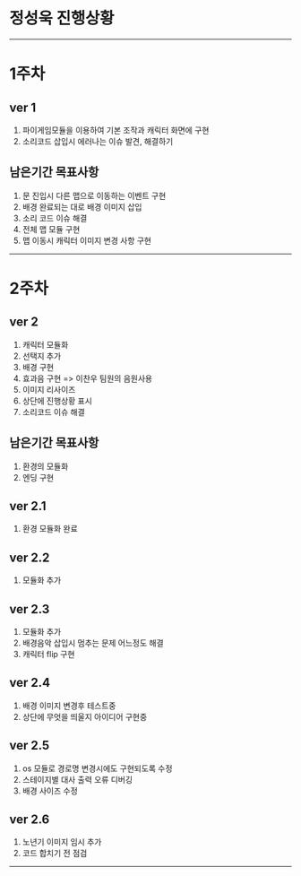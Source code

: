 # 정성욱 진행상황

---

# 1주차

## ver 1

1. 파이게임모듈을 이용하여 기본 조작과 캐릭터 화면에 구현
2. 소리코드 삽입시 에러나는 이슈 발견, 해결하기

## 남은기간 목표사항

1. 문 진입시 다른 맵으로 이동하는 이벤트 구현
2. 배경 완료되는 대로 배경 이미지 삽입
3. 소리 코드 이슈 해결
4. 전체 맵 모듈 구현
5. 맵 이동시 캐릭터 이미지 변경 사항 구현

---

# 2주차

## ver 2

1. 캐릭터 모듈화
2. 선택지 추가
3. 배경 구현
4. 효과음 구현 => 이찬우 팀원의 음원사용
5. 이미지 리사이즈
6. 상단에 진행상황 표시
7. 소리코드 이슈 해결

## 남은기간 목표사항

1. 환경의 모듈화
2. 엔딩 구현

## ver 2.1

1. 환경 모듈화 완료

## ver 2.2

1. 모듈화 추가

## ver 2.3

1. 모듈화 추가
2. 배경음악 삽입시 멈추는 문제 어느정도 해결
3. 캐릭터 flip 구현

## ver 2.4

1. 배경 이미지 변경후 테스트중
2. 상단에 무엇을 띄울지 아이디어 구현중

## ver 2.5

1. os 모듈로 경로명 변경시에도 구현되도록 수정
2. 스테이지별 대사 출력 오류 디버깅
3. 배경 사이즈 수정

## ver 2.6

1. 노년기 이미지 임시 추가
2. 코드 합치기 전 점검

---
